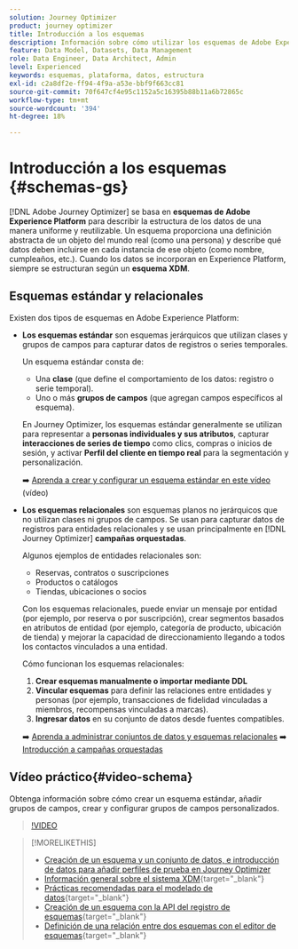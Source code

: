 ```yaml
---
solution: Journey Optimizer
product: journey optimizer
title: Introducción a los esquemas
description: Información sobre cómo utilizar los esquemas de Adobe Experience Platform en Adobe Journey Optimizer
feature: Data Model, Datasets, Data Management
role: Data Engineer, Data Architect, Admin
level: Experienced
keywords: esquemas, plataforma, datos, estructura
exl-id: c2a8df2e-ff94-4f9a-a53e-bbf9f663cc81
source-git-commit: 70f647cf4e95c1152a5c16395b88b11a6b72865c
workflow-type: tm+mt
source-wordcount: '394'
ht-degree: 18%

---
```


# Introducción a los esquemas {#schemas-gs}

[!DNL Adobe Journey Optimizer] se basa en **esquemas de Adobe Experience Platform** para describir la estructura de los datos de una manera uniforme y reutilizable. Un esquema proporciona una definición abstracta de un objeto del mundo real (como una persona) y describe qué datos deben incluirse en cada instancia de ese objeto (como nombre, cumpleaños, etc.). Cuando los datos se incorporan en Experience Platform, siempre se estructuran según un **esquema XDM**.

## Esquemas estándar y relacionales

Existen dos tipos de esquemas en Adobe Experience Platform:

* **Los esquemas estándar** son esquemas jerárquicos que utilizan clases y grupos de campos para capturar datos de registros o series temporales.

  Un esquema estándar consta de:

   * Una **clase** (que define el comportamiento de los datos: registro o serie temporal).
   * Uno o más **grupos de campos** (que agregan campos específicos al esquema).

  En Journey Optimizer, los esquemas estándar generalmente se utilizan para representar a **personas individuales y sus atributos**, capturar **interacciones de series de tiempo** como clics, compras o inicios de sesión, y activar **Perfil del cliente en tiempo real** para la segmentación y personalización.

  ➡️ [Aprenda a crear y configurar un esquema estándar en este vídeo](#video-schema) (vídeo)

* **Los esquemas relacionales** son esquemas planos no jerárquicos que no utilizan clases ni grupos de campos. Se usan para capturar datos de registros para entidades relacionales y se usan principalmente en [!DNL Journey Optimizer] **campañas orquestadas**.

  Algunos ejemplos de entidades relacionales son:
   * Reservas, contratos o suscripciones
   * Productos o catálogos
   * Tiendas, ubicaciones o socios

  Con los esquemas relacionales, puede enviar un mensaje por entidad (por ejemplo, por reserva o por suscripción), crear segmentos basados en atributos de entidad (por ejemplo, categoría de producto, ubicación de tienda) y mejorar la capacidad de direccionamiento llegando a todos los contactos vinculados a una entidad.

  Cómo funcionan los esquemas relacionales:

   1. **Crear esquemas manualmente o importar mediante DDL**
   1. **Vincular esquemas** para definir las relaciones entre entidades y personas (por ejemplo, transacciones de fidelidad vinculadas a miembros, recompensas vinculadas a marcas).
   1. **Ingresar datos** en su conjunto de datos desde fuentes compatibles.

  ➡️ [Aprenda a administrar conjuntos de datos y esquemas relacionales](../orchestrated/gs-schemas.md)
➡️ [Introducción a campañas orquestadas](../orchestrated/gs-schemas.md)

## Vídeo práctico{#video-schema}

Obtenga información sobre cómo crear un esquema estándar, añadir grupos de campos, crear y configurar grupos de campos personalizados.

>[!VIDEO](https://video.tv.adobe.com/v/334461?quality=12)

>[!MORELIKETHIS]
>
>* [Creación de un esquema y un conjunto de datos, e introducción de datos para añadir perfiles de prueba en Journey Optimizer](../audience/creating-test-profiles.md)
>* [Información general sobre el sistema XDM](https://experienceleague.adobe.com/docs/experience-platform/xdm/home.html?lang=es){target="_blank"}
>* [Prácticas recomendadas para el modelado de datos](https://experienceleague.adobe.com/docs/experience-platform/xdm/schema/best-practices.html?lang=es){target="_blank"}
>* [Creación de un esquema con la API del registro de esquemas](https://experienceleague.adobe.com/docs/experience-platform/xdm/tutorials/create-schema-api.html?lang=es){target="_blank"}
>* [Definición de una relación entre dos esquemas con el editor de esquemas](https://experienceleague.adobe.com/docs/experience-platform/xdm/tutorials/relationship-ui.html?lang=es){target="_blank"}
